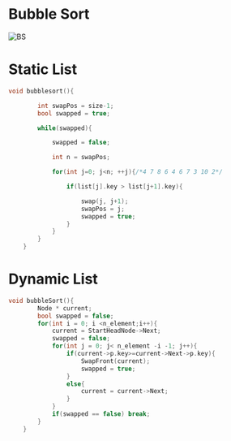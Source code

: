 # Bubble Sort
![BS](https://user-images.githubusercontent.com/115127639/222279089-4cb68992-399b-4465-8aa0-75ced43a20a3.png)

# Static List

```c++
void bubblesort(){

        int swapPos = size-1;
        bool swapped = true;

        while(swapped){

            swapped = false;

            int n = swapPos;

            for(int j=0; j<n; ++j){/*4 7 8 6 4 6 7 3 10 2*/

                if(list[j].key > list[j+1].key){

                    swap(j, j+1);
                    swapPos = j;
                    swapped = true;
                }
            }
        }
    }
```

# Dynamic List
```c++
void bubbleSort(){
        Node * current;
        bool swapped = false;
        for(int i = 0; i <n_element;i++){
            current = StartHeadNode->Next;
            swapped = false;
            for(int j = 0; j< n_element -i -1; j++){
                if(current->p.key>=current->Next->p.key){
                    SwapFront(current);
                    swapped = true;
                }
                else{
                    current = current->Next;
                }
            }
            if(swapped == false) break;
        }
    }
```
